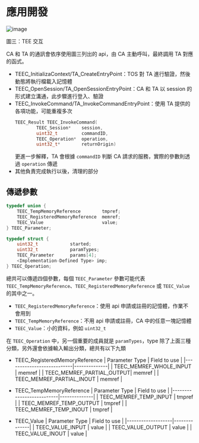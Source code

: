# 應用開發

<img alt="image" src="https://github.com/user-attachments/assets/658dcbd0-3a11-495d-af72-84d4922e3894" />

圖三：TEE 交互

CA 和 TA 的通訊會依序使用圖三列出的 api，由 CA 主動呼叫，最終調用 TA 對應的函式。

- TEEC_InitializaContext/TA_CreateEntryPoint：TOS 對 TA 進行驗證，然後動態將執行檔載入記憶體
- TEEC_OpenSession/TA_OpenSessionEntryPoint：CA 和 TA 以 session 的形式建立溝通，此步驟進行登入、驗證
- TEEC_InvokeCommand/TA_InvokeCommandEntryPoint：使用 TA 提供的各項功能，可能重複多次
    ```c
    TEEC_Result TEEC_InvokeCommand(
            TEEC_Session*    session,
            uint32_t         commandID,
            TEEC_Operation*  operation,
            uint32_t*        returnOrigin)
    ```
    更進一步解釋，TA 會根據 `commandID` 判斷 CA 請求的服務，實際的參數則透過 `operation` 傳遞
- 其他負責完成執行以後，清理的部分

## 傳遞參數
```c
typedef union {
    TEEC_TempMemoryReference        tmpref;
    TEEC_RegisteredMemoryReference  memref;
    TEEC_Value                      value;
} TEEC_Parameter;

typedef struct {
    uint32_t            started;
    uint32_t            paramTypes;
    TEEC_Parameter      params[4];
    <Implementation-Defined Type> imp;
} TEEC_Operation;
```

總共可以傳遞四個參數，每個 `TEEC_Parameter` 參數可能代表 `TEEC_TempMemoryReference`、`TEEC_RegisteredMemoryReference` 或 `TEEC_Value` 的其中之一。

- `TEEC_RegisteredMemoryReference`：使用 api 申請或註冊的記憶體，作業不會用到
- `TEEC_TempMemoryReference`：不用 api 申請或註冊，CA 中的任意一塊記憶體
- `TEEC_Value`：小的資料，例如 `uint32_t`

在 `TEEC_Operation` 中，另一個重要的成員就是 `paramTypes`，type 除了上面三種分類，另外還會依據輸入輸出分類，總共有以下九類

- TEEC_RegisteredMemoryReference
    | Parameter Type            | Field to use |
    |---------------------------|--------------|
    | TEEC_MEMREF_WHOLE_INPUT   | memref       |
    | TEEC_MEMREF_PARTIAL_OUTPUT| memref       |
    | TEEC_MEMREF_PARTIAL_INOUT | memref       |

- TEEC_TempMemoryReference
    | Parameter Type           | Field to use |
    |--------------------------|--------------|
    | TEEC_MEMREF_TEMP_INPUT   | tmpref       |
    | TEEC_MEMREF_TEMP_OUTPUT  | tmpref       |
    | TEEC_MEMREF_TEMP_INOUT   | tmpref       |

- TEEC_Value
    | Parameter Type    | Field to use |
    |-------------------|--------------|
    | TEEC_VALUE_INPUT  | value        |
    | TEEC_VALUE_OUTPUT | value        |
    | TEEC_VALUE_INOUT  | value        |
